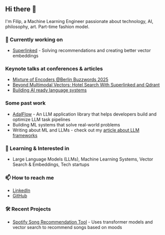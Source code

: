## Hi there 👋 

I'm Filip, a Machine Learning Engineer passionate about technology, AI, philosophy, art. Part-time fashion model.

### 🔭 Currently working on
- [Superlinked](https://github.com/superlinked/superlinked) - Solving recommendations and creating better vector embeddings

### Keynote talks at conferences & articles
- [Mixture of Encoders @Berlin Buzzwords 2025](https://youtu.be/IHtDcEaCJeg?si=HcQ06KciyZcz4D_p)
- [Beyond Multimodal Vectors: Hotel Search With Superlinked and Qdrant](https://qdrant.tech/blog/superlinked-multimodal-search/)
- [Building AI ready language systems](https://youtu.be/2Rbv9D7JfWY?si=hxvjQYVJR83hNScM)


### Some past work
- [AdalFlow](https://github.com/SylphAI-Inc/AdalFlow) - An LLM application library that helps developers build and optimize LLM task pipelines
- Building ML systems that solve real-world problems
- Writing about ML and LLMs - check out my [article about LLM frameworks](https://blog.dataengineer.io/p/top-3-llm-frameworks-that-you-should)

### 🌱 Learning & Interested in
- Large Language Models (LLMs), Machine Learning Systems, Vector Search & Embeddings, Tech startups

### 📫 How to reach me
- [LinkedIn](https://www.linkedin.com/in/filipmakraduli/)
- [GitHub](https://github.com/fm1320)

### 🛠️ Recent Projects
- [Spotify Song Recommendation Tool](https://youtu.be/WIBtZa7mcCs?si=PVw64RDT6GVIkmps) - Uses transformer models and vector search to recommend songs based on moods
